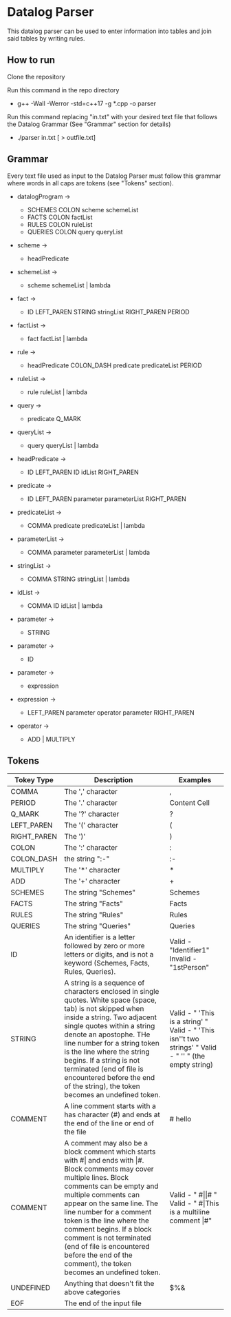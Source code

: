# Datalog Parser

This datalog parser can be used to enter information into tables and join said tables by writing rules.

## How to run ##

Clone the repository

Run this command in the repo directory
* g++ -Wall -Werror -std=c++17 -g \*.cpp -o parser

Run this command replacing "in.txt" with your desired text file that follows the Datalog Grammar (See "Grammar" section for details)
* ./parser in.txt [ > outfile.txt]


## Grammar ##

Every text file used as input to the Datalog Parser must follow this grammar where words in all caps are tokens (see "Tokens" section).

* datalogProgram	-> 	
	* SCHEMES COLON scheme schemeList	
	* FACTS COLON factList 
	* RULES COLON ruleList 
	* QUERIES COLON query queryList


* scheme   	-> 	
	* headPredicate
* schemeList	->	
	* scheme schemeList | lambda
* fact    	->	
	* ID LEFT_PAREN STRING stringList RIGHT_PAREN PERIOD
* factList	->	
	* fact factList | lambda
* rule    	->
	* headPredicate COLON_DASH predicate predicateList PERIOD
* ruleList	->	
	* rule ruleList | lambda
* query	        ->      
	* predicate Q_MARK
* queryList	->	
	* query queryList | lambda





* headPredicate	->	
	* ID LEFT_PAREN ID idList RIGHT_PAREN
* predicate	->	
	* ID LEFT_PAREN parameter parameterList RIGHT_PAREN

* predicateList	->	
	* COMMA predicate predicateList | lambda
* parameterList	-> 	
	* COMMA parameter parameterList | lambda
* stringList	-> 	
	* COMMA STRING stringList | lambda
* idList  	-> 	
	* COMMA ID idList | lambda

* parameter	->	
	* STRING
* parameter	->	
	* ID
* parameter	->	
	* expression

* expression	-> 	
	* LEFT_PAREN parameter operator parameter RIGHT_PAREN
* operator	->	
	* ADD | MULTIPLY

## Tokens
Tokey Type  | Description | Examples
------------- | ------------- | -------------
COMMA  | The ',' character  | ,
PERIOD  | The '.' character  | Content Cell
Q_MARK  | The '?' character| ?
LEFT_PAREN  | The '(' character | (
RIGHT_PAREN  | The ')'  | )
COLON  | The ':' character | :
COLON_DASH  | the string ":-" | :-
MULTIPLY  | The '\*' character | \*
ADD  | The '+' character  | +
SCHEMES  | The string "Schemes"  | Schemes
FACTS  | The string "Facts"  | Facts
RULES  | The string "Rules"  | Rules
QUERIES  | The string "Queries"  | Queries
ID  | An identifier is a letter followed by zero or more letters or digits, and is not a keyword (Schemes, Facts, Rules, Queries).  | Valid - "Identifier1" Invalid - "1stPerson"
STRING  | A string is a sequence of characters enclosed in single quotes. White space (space, tab) is not skipped when inside a string. Two adjacent single quotes within a string denote an apostophe. THe line number for a string token is the line where the string begins. If a string is not terminated (end of file is encountered before the end of the string), the token becomes an undefined token. | Valid - " 'This is a string' " Valid - " 'This isn''t two strings' " Valid - " '' " (the empty string)
COMMENT  | A line comment starts with a has character (#) and ends at the end of the line or end of the file  | # hello
COMMENT | A comment may also be a block comment which starts with \#\| and ends with \|\#. Block comments may cover multiple lines. Block comments can be empty and multiple comments can appear on the same line. The line number for a comment token is the line where the comment begins. If a block comment is not terminated (end of file is encountered before the end of the comment), the token becomes an undefined token. | Valid - " \#\|\|\# " Valid - " \#\|This is a multiline comment \|\#"
UNDEFINED  | Anything that doesn't fit the above categories  | $%&
EOF | The end of the input file | 

